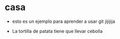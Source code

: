 # casa
- esto es un ejemplo para aprender a usar git jijijija

- La tortilla de patata tiene que llevar cebolla